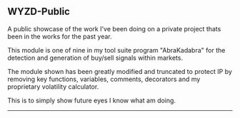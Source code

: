 WYZD-Public
-------------------------------------------------------------------------------------------------

A public showcase of the work I've been doing on a private project thats been in the works for the past year.

This module is one of nine in my tool suite program "AbraKadabra" for the detection and generation of buy/sell signals within markets.

The module shown has been greatly modified and truncated to protect IP by removing key functions, variables, comments, decorators and my proprietary volatility calculator.

This is to simply show future eyes I know what am doing. 

-------------------------------------------------------------------------------------------------
